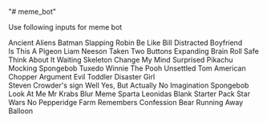 "# meme_bot" 

Use following inputs for meme bot 

Ancient Aliens
Batman Slapping Robin 
Be Like Bill 
Distracted Boyfriend                   
Is This A Pigeon 
Liam Neeson Taken 
Two Buttons
Expanding Brain 
Roll Safe Think About It 
Waiting Skeleton
Change My Mind
Surprised Pikachu 
Mocking Spongebob 
Tuxedo Winnie The Pooh 
Unsettled Tom 
American Chopper Argument 
Evil Toddler
Disaster Girl  
Steven Crowder's sign 
Well Yes, But Actually No 
Imagination Spongebob 
Look At Me
Mr Krabs Blur Meme 
Sparta Leonidas
Blank Starter Pack
Star Wars No 
Pepperidge Farm Remembers 
Confession Bear 
Running Away Balloon 
